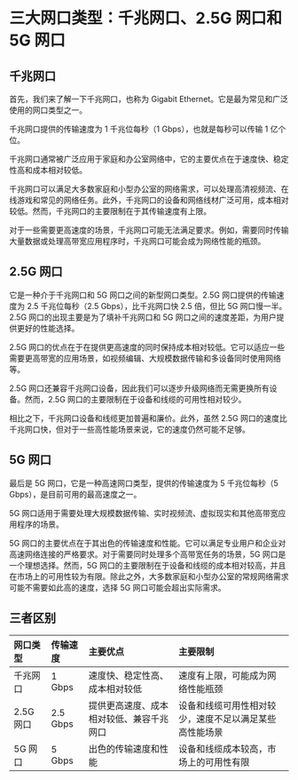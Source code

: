 # 三大网口类型：千兆网口、2.5G 网口和 5G 网口
## 千兆网口
首先，我们来了解一下千兆网口，也称为 Gigabit Ethernet。它是最为常见和广泛使用的网口类型之一。

千兆网口提供的传输速度为 1 千兆位每秒（1 Gbps），也就是每秒可以传输 1 亿个位。

千兆网口通常被广泛应用于家庭和办公室网络中，它的主要优点在于速度快、稳定性高和成本相对较低。

千兆网口可以满足大多数家庭和小型办公室的网络需求，可以处理高清视频流、在线游戏和常见的网络任务。此外，千兆网口的设备和网络线材广泛可用，成本相对较低。然而，千兆网口的主要限制在于其传输速度有上限。

对于一些需要更高速度的场景，千兆网口可能无法满足要求。例如，需要同时传输大量数据或处理高带宽应用程序时，千兆网口可能会成为网络性能的瓶颈。

## 2.5G 网口
它是一种介于千兆网口和 5G 网口之间的新型网口类型。2.5G 网口提供的传输速度为 2.5 千兆位每秒（2.5 Gbps），比千兆网口快 2.5 倍，但比 5G 网口慢一半。2.5G 网口的出现主要是为了填补千兆网口和 5G 网口之间的速度差距，为用户提供更好的性能选择。

2.5G 网口的优点在于在提供更高速度的同时保持成本相对较低。它可以适应一些需要更高带宽的应用场景，如视频编辑、大规模数据传输和多设备同时使用网络等。

2.5G 网口还兼容千兆网口设备，因此我们可以逐步升级网络而无需更换所有设备。然而，2.5G 网口的主要限制在于设备和线缆的可用性相对较少。

相比之下，千兆网口设备和线缆更加普遍和廉价。此外，虽然 2.5G 网口的速度比千兆网口快，但对于一些高性能场景来说，它的速度仍然可能不足够。

## 5G 网口
最后是 5G 网口，它是一种高速网口类型，提供的传输速度为 5 千兆位每秒（5 Gbps），是目前可用的最高速度之一。

5G 网口适用于需要处理大规模数据传输、实时视频流、虚拟现实和其他高带宽应用程序的场景。

5G 网口的主要优点在于其出色的传输速度和性能。它可以满足专业用户和企业对高速网络连接的严格要求。对于需要同时处理多个高带宽任务的场景，5G 网口是一个理想选择。然而，5G 网口的主要限制在于设备和线缆的成本相对较高，并且在市场上的可用性较为有限。除此之外，大多数家庭和小型办公室的常规网络需求可能不需要如此高的速度，选择 5G 网口可能会超出实际需求。

## 三者区别

| 网口类型  | 传输速度 | 主要优点                                 | 主要限制                                               |
| :-------- | :------- | :--------------------------------------- | :----------------------------------------------------- |
| 千兆网口  | 1 Gbps   | 速度快、稳定性高、成本相对较低           | 速度有上限，可能成为网络性能瓶颈                       |
| 2.5G 网口 | 2.5 Gbps | 提供更高速度、成本相对较低、兼容千兆网口 | 设备和线缆可用性相对较少，速度不足以满足某些高性能场景 |
| 5G 网口   | 5 Gbps   | 出色的传输速度和性能                     | 设备和线缆成本较高，市场上的可用性有限                 |
